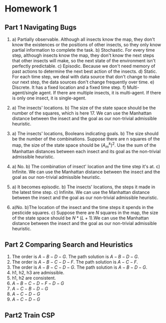 # Homework 1
## Part 1 Navigating Bugs
1. a) Partially observable. Although all insects know the map, they don't know the existences or the positions of other insects, so they only know partial information to complete the task. 
b) Stochastic. For every time step, although insects know the map, they don't know the next steps that other insects will make, so the next state of the environment isn't perfectly predictable.
c) Episodic. Because we don't need memory of past actions to determine the next best action of the insects.
d) Static. For each time step, we deal with data source that don't change to make our next step, the data sources don't change frequently over time.
e) Discrete. It has a fixed location and a fixed time step.
f) Multi-agent/single agent. If there are multiple insects, it is multi-agent. If there is only one insect, it is single-agent.

2. a) The insects' locations.
b) The size of the state space should be the number of the squares, which is here 17. We can use the Manhattan distance between the insect and the goal as our non-trivial admissible heuristic.
3. a) The insects' locations, Booleans indicating goals.
b) The size should be the number of the combinations. Suppose there are n squares of the map, the size of the state space should be $(A_{m}^{k})^{2}$. Use the sum of the Manhattan distances between each insect and its goal as the non-trivial admissible heuristic.
4. a) No.
b) The combination of insect' location and the time step it's at.
c) Infinite. We can use the Manhattan distance between the insect and the goal as our non-trivial admissible heuristic.
5. a) It becomes episodic.
b) The insects' locations, the steps it made in the latest time step.
c) Infinite. We can use the Manhattan distance between the insect and the goal as our non-trivial admissible heuristic.
6. a)No.
b)The location of the insect and the time steps it spends in the pesticide squares.
c) Suppose there are $N$ squares in the map, the size of the state space should be $N*(L+1)$.We can use the Manhattan distance between the insect and the goal as our non-trivial admissible heuristic.

## Part 2 Comparing Search and Heuristics
1. The order is $A-B-D-G$. 
The path solution is $A-B-D-G$.
2. The order is $A-B-C-D-F$.
The path solution is $A-C-F$.
3. The order is $A-B-C-D-G$.
The path solution is $A-B-D-G$.
4. h1, h2, h3 are admissible.
5. h1, h2 are consistent.
6. $A-B-C-D-F-D-G$ 
7. $A-C-B-D-G$
8. $A-C-D-G$
9. $A-C-D-G$

## Part2 Train CSP
